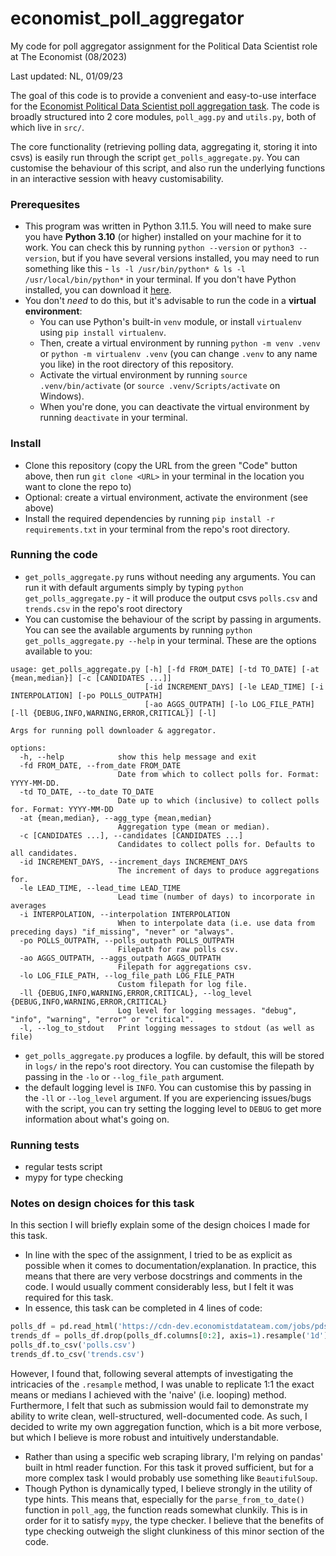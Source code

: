 # economist_poll_aggregator
My code for poll aggregator assignment for the Political Data Scientist role at The Economist (08/2023)

Last updated: NL, 01/09/23

The goal of this code is to provide a convenient and easy-to-use interface for the [Economist Political Data Scientist poll aggregation task](https://cdn-dev.economistdatateam.com/jobs/pds/code-test/assignment.html). The code is broadly structured into 2 core modules, `poll_agg.py` and `utils.py`, both of which live in `src/`. 

The core functionality (retrieving polling data, aggregating it, storing it into csvs) is easily run through the script `get_polls_aggregate.py`. You can customise the behaviour of this script, and also run the underlying functions in an interactive session with heavy customisability.

### Prerequesites
- This program was written in Python 3.11.5. You will need to make sure you have **Python 3.10** (or higher) installed on your machine for it to work. You can check this by running `python --version` or `python3 --version`, but if you have several versions installed, you may need to run something like this - `ls -l /usr/bin/python* & ls -l /usr/local/bin/python*` in your terminal. If you don't have Python installed, you can download it [here](https://www.python.org/downloads/).
- You don't *need* to do this, but it's advisable to run the code in a **virtual environment**: 
    - You can use Python's built-in `venv` module, or install `virtualenv` using `pip install virtualenv`. 
    - Then, create a virtual environment by running `python -m venv .venv` or `python -m virtualenv .venv` (you can change `.venv` to any name you like) in the root directory of this repository. 
    - Activate the virtual environment by running `source .venv/bin/activate` (or `source .venv/Scripts/activate` on Windows). 
    - When you're done, you can deactivate the virtual environment by running `deactivate` in your terminal.

### Install
- Clone this repository (copy the URL from the green "Code" button above, then run `git clone <URL>` in your terminal in the location you want to clone the repo to)
- Optional: create a virtual environment, activate the environment (see above)
- Install the required dependencies by running `pip install -r requirements.txt` in your terminal from the repo's root directory. 

### Running the code
-  `get_polls_aggregate.py` runs without needing any arguments. You can run it with default arguments simply by typing `python get_polls_aggregate.py` - it will produce the output csvs `polls.csv` and `trends.csv` in the repo's root directory
- You can customise the behaviour of the script by passing in arguments. You can see the available arguments by running `python get_polls_aggregate.py --help` in your terminal. These are the options available to you: 
```
usage: get_polls_aggregate.py [-h] [-fd FROM_DATE] [-td TO_DATE] [-at {mean,median}] [-c [CANDIDATES ...]]
                              [-id INCREMENT_DAYS] [-le LEAD_TIME] [-i INTERPOLATION] [-po POLLS_OUTPATH]
                              [-ao AGGS_OUTPATH] [-lo LOG_FILE_PATH] [-ll {DEBUG,INFO,WARNING,ERROR,CRITICAL}] [-l]

Args for running poll downloader & aggregator.

options:
  -h, --help            show this help message and exit
  -fd FROM_DATE, --from_date FROM_DATE
                        Date from which to collect polls for. Format: YYYY-MM-DD.
  -td TO_DATE, --to_date TO_DATE
                        Date up to which (inclusive) to collect polls for. Format: YYYY-MM-DD
  -at {mean,median}, --agg_type {mean,median}
                        Aggregation type (mean or median).
  -c [CANDIDATES ...], --candidates [CANDIDATES ...]
                        Candidates to collect polls for. Defaults to all candidates.
  -id INCREMENT_DAYS, --increment_days INCREMENT_DAYS
                        The increment of days to produce aggregations for.
  -le LEAD_TIME, --lead_time LEAD_TIME
                        Lead time (number of days) to incorporate in averages
  -i INTERPOLATION, --interpolation INTERPOLATION
                        When to interpolate data (i.e. use data from preceding days) "if_missing", "never" or "always".
  -po POLLS_OUTPATH, --polls_outpath POLLS_OUTPATH
                        Filepath for raw polls csv.
  -ao AGGS_OUTPATH, --aggs_outpath AGGS_OUTPATH
                        Filepath for aggregations csv.
  -lo LOG_FILE_PATH, --log_file_path LOG_FILE_PATH
                        Custom filepath for log file.
  -ll {DEBUG,INFO,WARNING,ERROR,CRITICAL}, --log_level {DEBUG,INFO,WARNING,ERROR,CRITICAL}
                        Log level for logging messages. "debug", "info", "warning", "error" or "critical".
  -l, --log_to_stdout   Print logging messages to stdout (as well as file)
``` 
- `get_polls_aggregate.py` produces a logfile. by default, this will be stored in `logs/` in the repo's root directory. You can customise the filepath by passing in the `-lo` or `--log_file_path` argument. 
- the default logging level is `INFO`. You can customise this by passing in the `-ll` or `--log_level` argument. If you are experiencing issues/bugs with the script, you can try setting the logging level to `DEBUG` to get more information about what's going on.

### Running tests
- regular tests script
- mypy for type checking

### Notes on design choices for this task
In this section I will briefly explain some of the design choices I made for this task.
- In line with the spec of the assignment, I tried to be as explicit as possible when it comes to documentation/explanation. In practice, this means that there are very verbose docstrings and comments in the code. I would usually comment considerably less, but I felt it was required for this task.
- In essence, this task can be completed in 4 lines of code:
```python
polls_df = pd.read_html('https://cdn-dev.economistdatateam.com/jobs/pds/code-test/index.html')[0]
trends_df = polls_df.drop(polls_df.columns[0:2], axis=1).resample('1d').mean().rolling(window=7, min_periods=1).mean()
polls_df.to_csv('polls.csv')
trends_df.to_csv('trends.csv')
```
However, I found that, following several attempts of investigating the intricacies of the `.resample` method, I was unable to replicate 1:1 the exact means or medians I achieved with the 'naive' (i.e. looping) method. Furthermore, I felt that such as submission would fail to demonstrate my ability to write clean, well-structured, well-documented code. As such, I decided to write my own aggregation function, which is a bit more verbose, but which I believe is more robust and intuitively understandable.
- Rather than using a specific web scraping library, I'm relying on pandas' built in html reader function. For this task it proved sufficient, but for a more complex task I would probably use something like `BeautifulSoup`.
- Though Python is dynamically typed, I believe strongly in the utility of type hints. This means that, especially for the `parse_from_to_date()` function in `poll_agg`, the function reads somewhat clunkily. This is in order for it to satisfy `mypy`, the type checker. I believe that the benefits of type checking outweigh the slight clunkiness of this minor section of the code.